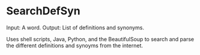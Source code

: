 # SearchDefSyn

Input: A word.
Output: List of definitions and synonyms.

Uses shell scripts, Java, Python, and the BeautifulSoup to search and parse the different definitions and synoyms from the internet.
